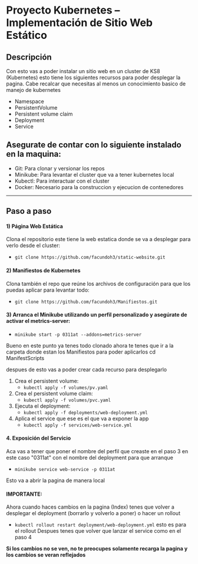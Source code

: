# Proyecto Kubernetes – Implementación de Sitio Web Estático

## Descripción
Con esto vas a poder instalar un sitio web en un cluster de KS8 (Kubernetes)
esto tiene los siguientes recursos para poder desplegar la pagina.
Cabe recalcar que necesitas al menos un conocimiento basico de manejo de kubernetes 

- Namespace
- PersistentVolume
- Persistent volume claim
- Deployment
- Service

## Asegurate de contar con lo siguiente instalado en la maquina:
- Git: Para clonar y versionar los repos
- Minikube: Para levantar el cluster que va a tener kubernetes local
- Kubectl: Para interactuar con el cluster
- Docker: Necesario para la construccion y ejecucion de contenedores
________________________________________

## Paso a paso 

#### 1) Página Web Estática
Clona el repositorio este tiene la web estatica donde se va a desplegar para verlo desde el cluster:
* `git clone https://github.com/facundoh3/static-website.git`

#### 2) Manifiestos de Kubernetes
Clona también el repo que reúne los archivos de configuración para que los puedas aplicar para levantar todo:
* `git clone https://github.com/facundoh3/Manifiestos.git`

#### 3) Arranca el Minikube utilizando un perfil personalizado y asegúrate de activar el metrics-server:
* `minikube start -p 0311at --addons=metrics-server`

Bueno en este punto ya tenes todo clonado ahora te tenes que ir a la carpeta donde estan los Manifiestos para poder aplicarlos 
cd ManifestScripts

despues de esto vas a poder crear cada recurso para desplegarlo 

1. Crea el persistent volume:
   * `kubectl apply -f volumes/pv.yaml`
2. Crea el persistent volume claim:
   * `kubectl apply -f volumes/pvc.yaml`
3. Ejecuta el deployment:
   * `kubectl apply -f deployments/web-deployment.yml`
4. Aplica el service que ese es el que va a exponer la app
   * `kubectl apply -f services/web-service.yml`


#### 4. Exposición del Servicio
Aca vas a tener que poner el nombre del perfil que creaste en el paso 3 en este caso "0311at" con el nombre del deployment para que arranque
* `minikube service web-service -p 0311at`

Esto va a abrir la pagina de manera local 

#### IMPORTANTE:
Ahora cuando haces cambios en la pagina (Index) tenes que volver a desplegar el deployment (borrarlo y volverlo a poner) o hacer un rollout  
- `kubectl rollout restart deployment/web-deployment.yml` esto es para el rollout
Despues tenes que volver que lanzar el service como en el paso 4

**Si los cambios no se ven, no te preocupes solamente recarga la pagina y los cambios se veran reflejados**



